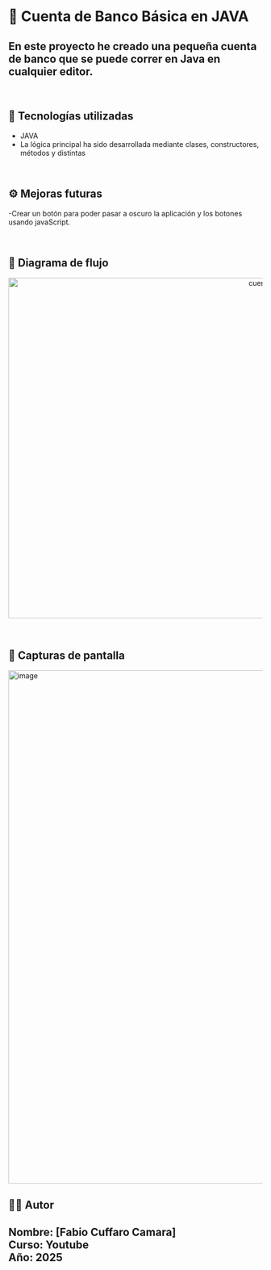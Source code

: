 # 📝 Cuenta de Banco Básica en JAVA

En este proyecto he creado una pequeña cuenta de banco que se puede correr en Java en cualquier editor. 
---
<br>

## 🚀 Tecnologías utilizadas

- JAVA
- La lógica principal ha sido desarrollada mediante clases, constructores, métodos y distintas 

<br>

## ⚙️ Mejoras futuras

-Crear un botón para poder pasar a oscuro la aplicación y los botones usando javaScript.

<br>

## 🔀 Diagrama de flujo
<p align ="center">
  <img width="1048" height="675" alt="cuenta de banco" src="https://github.com/user-attachments/assets/695a6052-c8bd-4f72-be25-544388409bc6" />
</p>
<br>

## 📸 Capturas de pantalla

<img width="1919" height="1017" alt="image" src="https://github.com/user-attachments/assets/b3ac8d4e-1213-4830-9b1e-74400d219f20" />


<br>


## 👨‍🎓 Autor

**Nombre**: [Fabio Cuffaro Camara]  
**Curso**: Youtube     
**Año**: 2025
---
